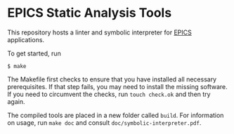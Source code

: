 # EPICS Static Analysis Tools

This repository hosts a linter and symbolic interpreter for
[EPICS](https://epics.anl.gov/) applications.

To get started, run

    $ make

The Makefile first checks to ensure that you have installed all necessary
prerequisites.  If that step fails, you may need to install the missing
software.  If you need to circumvent the checks, run `touch check.ok` and
then try again.

The compiled tools are placed in a new folder called `build`.  For information
on usage, run `make doc` and consult `doc/symbolic-interpreter.pdf`.
